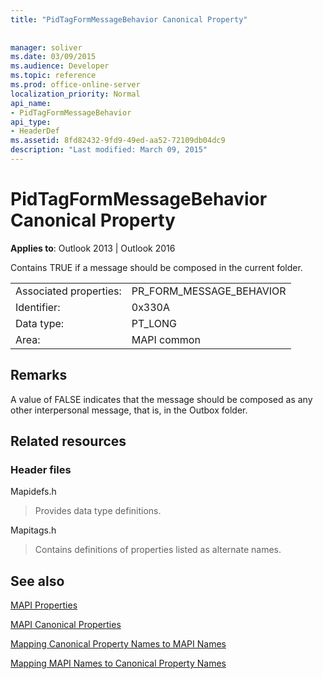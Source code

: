 ```yaml
---
title: "PidTagFormMessageBehavior Canonical Property"
 
 
manager: soliver
ms.date: 03/09/2015
ms.audience: Developer
ms.topic: reference
ms.prod: office-online-server
localization_priority: Normal
api_name:
- PidTagFormMessageBehavior
api_type:
- HeaderDef
ms.assetid: 8fd82432-9fd9-49ed-aa52-72109db04dc9
description: "Last modified: March 09, 2015"
---
```


# PidTagFormMessageBehavior Canonical Property

  
  
**Applies to**: Outlook 2013 | Outlook 2016 
  
Contains TRUE if a message should be composed in the current folder. 
  
|||
|:-----|:-----|
|Associated properties:  <br/> |PR_FORM_MESSAGE_BEHAVIOR  <br/> |
|Identifier:  <br/> |0x330A  <br/> |
|Data type:  <br/> |PT_LONG  <br/> |
|Area:  <br/> |MAPI common  <br/> |
   
## Remarks

A value of FALSE indicates that the message should be composed as any other interpersonal message, that is, in the Outbox folder. 
  
## Related resources

### Header files

Mapidefs.h
  
> Provides data type definitions.
    
Mapitags.h
  
> Contains definitions of properties listed as alternate names.
    
## See also



[MAPI Properties](mapi-properties.md)
  
[MAPI Canonical Properties](mapi-canonical-properties.md)
  
[Mapping Canonical Property Names to MAPI Names](mapping-canonical-property-names-to-mapi-names.md)
  
[Mapping MAPI Names to Canonical Property Names](mapping-mapi-names-to-canonical-property-names.md)

